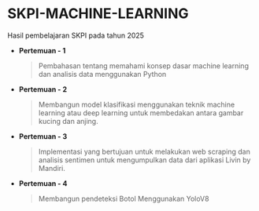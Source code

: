 # SKPI-MACHINE-LEARNING
Hasil pembelajaran SKPI pada tahun 2025

- **Pertemuan - 1**
  >Pembahasan tentang memahami konsep dasar machine learning dan analisis data menggunakan Python 

- **Pertemuan - 2**
  >Membangun model klasifikasi menggunakan teknik machine learning atau deep learning untuk membedakan antara gambar kucing dan anjing.

- **Pertemuan - 3**
  >Implementasi yang bertujuan untuk melakukan web scraping dan analisis sentimen untuk mengumpulkan data dari aplikasi Livin by Mandiri.

- **Pertemuan - 4**
  >Membangun pendeteksi Botol Menggunakan YoloV8
